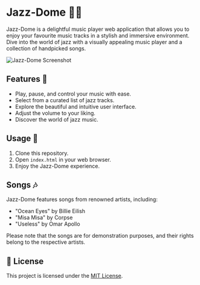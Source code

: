 # Jazz-Dome 🎷🎶

Jazz-Dome is a delightful music player web application that allows you to enjoy your favourite music tracks in a stylish and immersive environment. Dive into the world of jazz with a visually appealing music player and a collection of handpicked songs.

![Jazz-Dome Screenshot](screenshot.png)

## Features 🎵

- Play, pause, and control your music with ease.
- Select from a curated list of jazz tracks.
- Explore the beautiful and intuitive user interface.
- Adjust the volume to your liking.
- Discover the world of jazz music.

## Usage 🚀

1. Clone this repository.
2. Open `index.html` in your web browser.
3. Enjoy the Jazz-Dome experience.

## Songs 🎶

Jazz-Dome features songs from renowned artists, including:

- "Ocean Eyes" by Billie Eilish
- "Misa Misa" by Corpse
- "Useless" by Omar Apollo

Please note that the songs are for demonstration purposes, and their rights belong to the respective artists.

## 📄 License

This project is licensed under the [MIT License](LICENSE.md).
